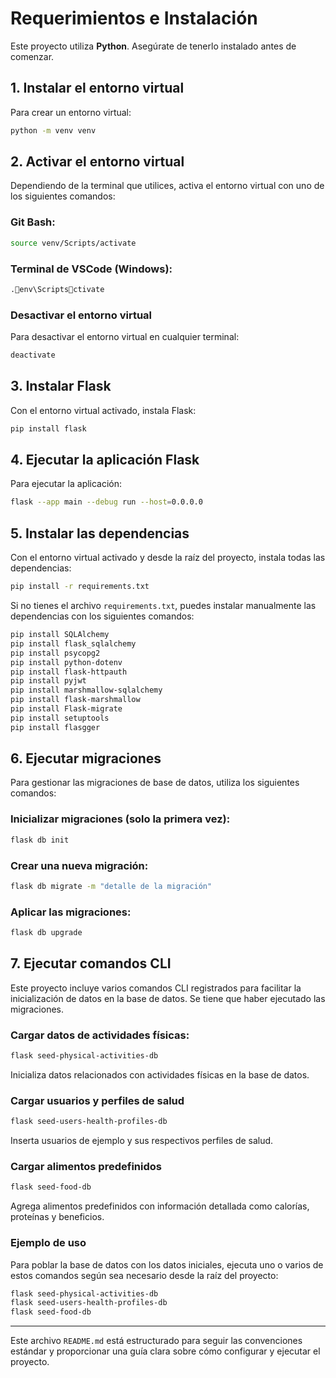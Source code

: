 
# Requerimientos e Instalación

Este proyecto utiliza **Python**. Asegúrate de tenerlo instalado antes de comenzar.

## 1. Instalar el entorno virtual

Para crear un entorno virtual:

```bash
python -m venv venv
```

## 2. Activar el entorno virtual

Dependiendo de la terminal que utilices, activa el entorno virtual con uno de los siguientes comandos:

### Git Bash:

```bash
source venv/Scripts/activate
```

### Terminal de VSCode (Windows):

```bash
.env\Scriptsctivate
```

### Desactivar el entorno virtual

Para desactivar el entorno virtual en cualquier terminal:

```bash
deactivate
```

## 3. Instalar Flask

Con el entorno virtual activado, instala Flask:

```bash
pip install flask
```

## 4. Ejecutar la aplicación Flask

Para ejecutar la aplicación:

```bash
flask --app main --debug run --host=0.0.0.0
```

## 5. Instalar las dependencias

Con el entorno virtual activado y desde la raíz del proyecto, instala todas las dependencias:

```bash
pip install -r requirements.txt
```

Si no tienes el archivo `requirements.txt`, puedes instalar manualmente las dependencias con los siguientes comandos:

```bash
pip install SQLAlchemy
pip install flask_sqlalchemy
pip install psycopg2
pip install python-dotenv
pip install flask-httpauth
pip install pyjwt
pip install marshmallow-sqlalchemy
pip install flask-marshmallow
pip install Flask-migrate
pip install setuptools
pip install flasgger
```

## 6. Ejecutar migraciones

Para gestionar las migraciones de base de datos, utiliza los siguientes comandos:

### Inicializar migraciones (solo la primera vez):

```bash
flask db init
```

### Crear una nueva migración:

```bash
flask db migrate -m "detalle de la migración"
```

### Aplicar las migraciones:

```bash
flask db upgrade
```


## 7. Ejecutar comandos CLI

Este proyecto incluye varios comandos CLI registrados para facilitar la inicialización de datos en la base de datos. Se tiene que haber ejecutado las migraciones.

### Cargar datos de actividades físicas:

```bash
flask seed-physical-activities-db
```
Inicializa datos relacionados con actividades físicas en la base de datos.

### Cargar usuarios y perfiles de salud

```bash
flask seed-users-health-profiles-db
```
Inserta usuarios de ejemplo y sus respectivos perfiles de salud.

### Cargar alimentos predefinidos

```bash
flask seed-food-db
```
Agrega alimentos predefinidos con información detallada como calorías, proteínas y beneficios.

### Ejemplo de uso
Para poblar la base de datos con los datos iniciales, ejecuta uno o varios de estos comandos según sea necesario desde la raíz del proyecto:
```bash
flask seed-physical-activities-db
flask seed-users-health-profiles-db
flask seed-food-db

```

---

Este archivo `README.md` está estructurado para seguir las convenciones estándar y proporcionar una guía clara sobre cómo configurar y ejecutar el proyecto.
